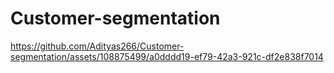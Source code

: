 

# Customer-segmentation


https://github.com/Adityas266/Customer-segmentation/assets/108875499/a0dddd19-ef79-42a3-921c-df2e838f7014





